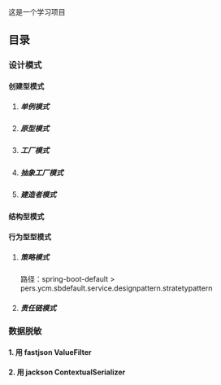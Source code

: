 这是一个学习项目

## 目录
### 设计模式
#### 创建型模式
1. ##### 单例模式

1. ##### 原型模式

1. ##### 工厂模式

1. ##### 抽象工厂模式

1. ##### 建造者模式
#### 结构型模式
#### 行为型型模式
1. ##### 策略模式

   路径：spring-boot-default > pers.ycm.sbdefault.service.designpattern.stratetypattern

2. ##### 责任链模式

### 数据脱敏
#### 1. 用 fastjson ValueFilter
#### 2. 用 jackson ContextualSerializer

